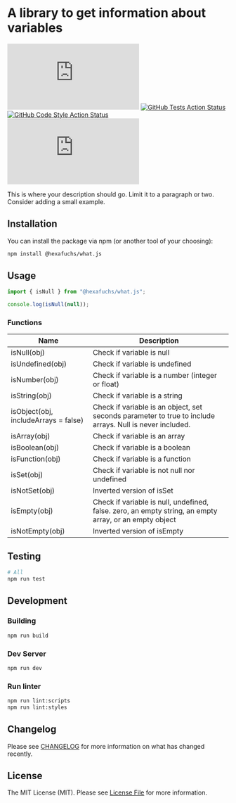 # A library to get information about variables

[![Latest Version on NPM](https://img.shields.io/npm/v/%40hexafuchs%2Fwhat.js?style=flat-square)](https://www.npmjs.com/package/@hexafuchs/what.js)
[![GitHub Tests Action Status](https://img.shields.io/github/actions/workflow/status/hexafuchs/what.js/run-tests.yml?branch=main&label=tests&style=flat-square)](https://github.com/hexafuchs/what.js/actions?query=workflow%3Arun-tests+branch%3Amain)
[![GitHub Code Style Action Status](https://img.shields.io/github/actions/workflow/status/hexafuchs/what.js/fix-ts-code-style-issues.yml?branch=main&label=code%20style&style=flat-square)](https://github.com/hexafuchs/what.js/actions?query=workflow%3A"Fix+Typescript+code+style+issues"+branch%3Amain)
[![Monthly Downloads](https://img.shields.io/npm/dm/%40hexafuchs%2Fwhat.js?style=flat-square)](hhttps://www.npmjs.com/package/@hexafuchs/what.js)



This is where your description should go. Limit it to a paragraph or two. Consider adding a small example.

## Installation

You can install the package via npm (or another tool of your choosing):

```bash
npm install @hexafuchs/what.js
```

## Usage

```typescript
import { isNull } from "@hexafuchs/what.js";

console.log(isNull(null));
```

### Functions

| Name                                 | Description                                                                                              |
|--------------------------------------|----------------------------------------------------------------------------------------------------------|
| isNull(obj)                          | Check if variable is null                                                                                | 
| isUndefined(obj)                     | Check if variable is undefined                                                                           |
| isNumber(obj)                        | Check if variable is a number (integer or float)                                                         |
| isString(obj)                        | Check if variable is a string                                                                            |
| isObject(obj, includeArrays = false) | Check if variable is an object, set seconds parameter to true to include arrays. Null is never included. |
| isArray(obj)                         | Check if variable is an array                                                                            |
| isBoolean(obj)                       | Check if variable is a boolean                                                                           |
| isFunction(obj)                      | Check if variable is a function                                                                          |
| isSet(obj)                           | Check if variable is not null nor undefined                                                              |
| isNotSet(obj)                        | Inverted version of isSet                                                                                |
| isEmpty(obj)                         | Check if variable is null, undefined, false. zero, an empty string, an empty array, or an empty object   |
| isNotEmpty(obj)                      | Inverted version of isEmpty                                                                              |


## Testing

```bash
# All
npm run test
```

## Development

### Building

```bash
npm run build
```

### Dev Server

```bash
npm run dev
```

### Run linter

```bash
npm run lint:scripts
npm run lint:styles
```

## Changelog

Please see [CHANGELOG](https://github.com/Hexafuchs/what.js/blob/main/CHANGELOG.md) for more information on what has changed recently.

## License

The MIT License (MIT). Please see [License File](https://github.com/Hexafuchs/what.js/blob/main/LICENSE.md) for more information.
